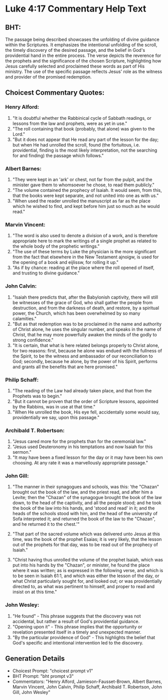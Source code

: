 # Luke 4:17 Commentary Help Text

## BHT:
The passage being described showcases the unfolding of divine guidance within the Scriptures. It emphasizes the intentional unfolding of the scroll, the timely discovery of the desired passage, and the belief in God's providential hand in the entire process. The verse depicts the reverence for the prophets and the significance of the chosen Scripture, highlighting how Jesus carefully selected and proclaimed these words as part of His ministry. The use of the specific passage reflects Jesus' role as the witness and provider of the promised redemption.

## Choicest Commentary Quotes:
### Henry Alford:
1. "It is doubtful whether the Rabbinical cycle of Sabbath readings, or lessons from the law and prophets, were as yet in use."
2. "The roll containing that book (probably, that alone) was given to the Lord."
3. "But it does not appear that He read any part of the lesson for the day; but when He had unrolled the scroll, found (the fortuitous, i.e. providential, finding is the most likely interpretation, not the searching for and finding) the passage which follows."

### Albert Barnes:
1. "They were kept in an 'ark' or chest, not far from the pulpit, and the minister gave them to whomsoever he chose, to read them publicly." 
2. "The volume contained the prophecy of Isaiah. It would seem, from this, that the books were kept separate, and not united into one as with us." 
3. "When used the reader unrolled the manuscript as far as the place which he wished to find, and kept before him just so much as he would read."

### Marvin Vincent:
1. "The word is also used to denote a division of a work, and is therefore appropriate here to mark the writings of a single prophet as related to the whole body of the prophetic writings."
2. "The use of these terms by Luke the physician is the more significant from the fact that elsewhere in the New Testament ajnoigw, is used for the opening of a book and eijlissw, for rolling it up."
3. "As if by chance: reading at the place where the roll opened of itself, and trusting to divine guidance."

### John Calvin:
1. "Isaiah there predicts that, after the Babylonish captivity, there will still be witnesses of the grace of God, who shall gather the people from destruction, and from the darkness of death, and restore, by a spiritual power, the Church, which has been overwhelmed by so many calamities."
2. "But as that redemption was to be proclaimed in the name and authority of Christ alone, he uses the singular number, and speaks in the name of Christ, that he may more powerfully awaken the minds of the godly to strong confidence."
3. "It is certain, that what is here related belongs properly to Christ alone, for two reasons: first, because he alone was endued with the fullness of the Spirit, to be the witness and ambassador of our reconciliation to God; secondly, because he alone, by the power of his Spirit, performs and grants all the benefits that are here promised."

### Philip Schaff:
1. "The reading of the Law had already taken place, and that from the Prophets was to begin." 
2. "But it cannot be proven that the order of Scripture lessons, appointed by the Rabbins, was in use at that time." 
3. "When He unrolled the book, His eye fell, accidentally some would say, providentially we say, upon this passage."

### Archibald T. Robertson:
1. "Jesus cared more for the prophets than for the ceremonial law."
2. "Jesus used Deuteronomy in his temptations and now Isaiah for this sermon."
3. "It may have been a fixed lesson for the day or it may have been his own choosing. At any rate it was a marvellously appropriate passage."

### John Gill:
1. "The manner in their synagogues and schools, was this: 'the "Chazan" brought out the book of the law, and the priest read, and after him a Levite; then the "Chazan" of the synagogue brought the book of the law down, to the head of the captivity, and all the people stood; and he took the book of the law into his hands, and 'stood and read' in it; and the heads of the schools stood with him, and the head of the university of Sofa interpreted it; and returned the book of the law to the "Chazan", and he returned it to the chest.'" 

2. "That part of the sacred volume which was delivered unto Jesus at this time, was the book of the prophet Esaias; it is very likely, that the lesson out of the prophets for that day, was to be read out of the prophecy of Isaiah."

3. "Christ having thus unrolled the volume of the prophet Isaiah, which was put into his hands by the "Chazan", or minister, he found the place where it was written; as is expressed in the following verse, and which is to be seen in Isaiah 61:1, and which was either the lesson of the day, or what Christ particularly sought for, and looked out; or was providentially directed to, as what was pertinent to himself, and proper to read and insist on at this time."

### John Wesley:
1. "He found" - This phrase suggests that the discovery was not accidental, but rather a result of God's providential guidance.
2. "Opening upon it" - This phrase implies that the opportunity or revelation presented itself in a timely and unexpected manner.
3. "By the particular providence of God" - This highlights the belief that God's specific and intentional intervention led to the discovery.


## Generation Details
- Choicest Prompt: "choicest prompt v1"
- BHT Prompt: "bht prompt v3"
- Commentators: "Henry Alford, Jamieson-Fausset-Brown, Albert Barnes, Marvin Vincent, John Calvin, Philip Schaff, Archibald T. Robertson, John Gill, John Wesley"
